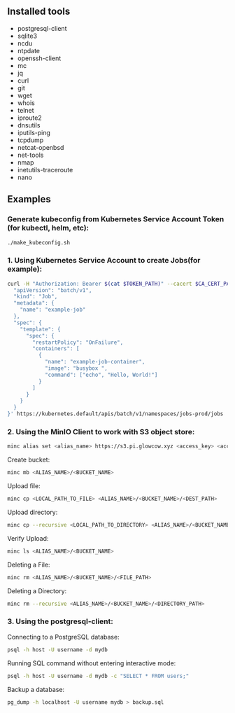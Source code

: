 ## Installed tools
 - postgresql-client
 - sqlite3
 - ncdu
 - ntpdate
 - openssh-client
 - mc
 - jq
 - curl
 - git
 - wget
 - whois
 - telnet
 - iproute2
 - dnsutils
 - iputils-ping
 - tcpdump
 - netcat-openbsd
 - net-tools
 - nmap
 - inetutils-traceroute
 - nano

## Examples

### Generate kubeconfig from Kubernetes Service Account Token (for kubectl, helm, etc):

```bash
./make_kubeconfig.sh
```

### 1. Using Kubernetes Service Account to create Jobs(for example):

```bash
curl -H "Authorization: Bearer $(cat $TOKEN_PATH)" --cacert $CA_CERT_PATH -X POST -H "Content-Type: application/json" --data '{
  "apiVersion": "batch/v1",
  "kind": "Job",
  "metadata": {
    "name": "example-job"
  },
  "spec": {
    "template": {
      "spec": {
        "restartPolicy": "OnFailure",
        "containers": [
          {
            "name": "example-job-container",
            "image": "busybox ",
            "command": ["echo", "Hello, World!"]
          }
        ]
      }
    }
  }
}' https://kubernetes.default/apis/batch/v1/namespaces/jobs-prod/jobs
```


### 2. Using the MinIO Client to work with S3 object store:

```bash
minc alias set <alias_name> https://s3.pi.glowcow.xyz <access_key> <access_secret>
```

Create bucket:

```bash
minc mb <ALIAS_NAME>/<BUCKET_NAME>
```

Upload file:

```bash
minc cp <LOCAL_PATH_TO_FILE> <ALIAS_NAME>/<BUCKET_NAME>/<DEST_PATH>
```

Upload directory:

```bash
minc cp --recursive <LOCAL_PATH_TO_DIRECTORY> <ALIAS_NAME>/<BUCKET_NAME>/<DEST_PATH>
```

Verify Upload:

```bash
minc ls <ALIAS_NAME>/<BUCKET_NAME>
```

Deleting a File:

```bash
minc rm <ALIAS_NAME>/<BUCKET_NAME>/<FILE_PATH>
```

Deleting a Directory:

```bash
minc rm --recursive <ALIAS_NAME>/<BUCKET_NAME>/<DIRECTORY_PATH>
```

### 3. Using the postgresql-client:

Connecting to a PostgreSQL database:

```bash
psql -h host -U username -d mydb
```

Running SQL command without entering interactive mode:

```bash
psql -h host -U username -d mydb -c "SELECT * FROM users;"
```

Backup a database:

```bash
pg_dump -h localhost -U username mydb > backup.sql
```
